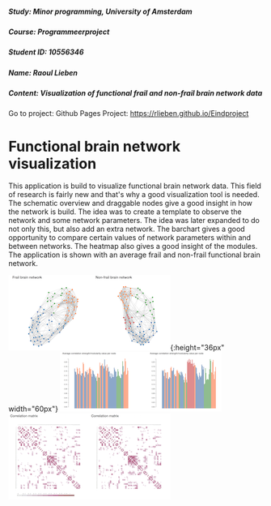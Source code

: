 ##### Study: Minor programming, University of Amsterdam
##### Course: Programmeerproject
##### Student ID: 10556346
##### Name: Raoul Lieben
##### Content: Visualization of functional frail and non-frail brain network data

Go to project: Github Pages Project: https://rlieben.github.io/Eindproject

# Functional brain network visualization
This application is build to visualize functional brain network data. This field of research is fairly new and that's why a good visualization tool is needed. The schematic overview and draggable nodes give a good insight in how the network is build. The idea was to create a template to observe the network and some network parameters. The idea was later expanded to do not only this, but also add an extra network. The barchart gives a good opportunity to compare certain values of network parameters within and between networks. The heatmap also gives a good insight of the modules. The application is shown with an average frail and non-frail functional brain network. 

![](doc/nw.png){:height="36px" width="60px"}
![](doc/bc.png)
![](doc/hm.png)
